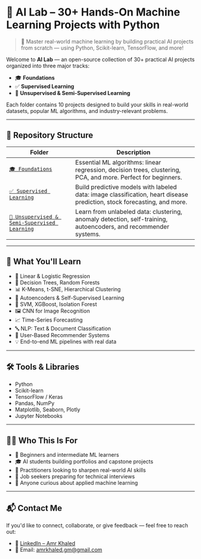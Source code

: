 # 🚀 AI Lab – 30+ Hands-On Machine Learning Projects with Python

> 🤖 Master real-world machine learning by building practical AI projects from scratch — using Python, Scikit-learn, TensorFlow, and more!

Welcome to **AI Lab** — an open-source collection of 30+ practical AI projects organized into three major tracks:

- 🎓 **Foundations**
- ✅ **Supervised Learning**
- 🧩 **Unsupervised & Semi-Supervised Learning**

Each folder contains 10 projects designed to build your skills in real-world datasets, popular ML algorithms, and industry-relevant problems.

---

## 📁 Repository Structure

| Folder | Description |
|--------|-------------|
| [`🎓 Foundations`](./Founations/) | Essential ML algorithms: linear regression, decision trees, clustering, PCA, and more. Perfect for beginners. |
| [`✅ Supervised Learning`](./Supervised-Learning/) | Build predictive models with labeled data: image classification, heart disease prediction, stock forecasting, and more. |
| [`🧩 Unsupervised & Semi-Supervised Learning`](./Unsupervised-Semi%20supervised%20Learning/) | Learn from unlabeled data: clustering, anomaly detection, self-training, autoencoders, and recommender systems. |

---

## 🎯 What You'll Learn

- 🔢 Linear & Logistic Regression  
- 🌳 Decision Trees, Random Forests  
- 📊 K-Means, t-SNE, Hierarchical Clustering  
- 🧠 Autoencoders & Self-Supervised Learning  
- 🧮 SVM, XGBoost, Isolation Forest  
- 🖼️ CNN for Image Recognition  
- 📈 Time-Series Forecasting  
- 🔤 NLP: Text & Document Classification  
- 👥 User-Based Recommender Systems  
- 💡 End-to-end ML pipelines with real data

---

## 🛠 Tools & Libraries

- Python  
- Scikit-learn  
- TensorFlow / Keras  
- Pandas, NumPy  
- Matplotlib, Seaborn, Plotly  
- Jupyter Notebooks

---

## 👨‍💻 Who This Is For

- 📘 Beginners and intermediate ML learners  
- 🎓 AI students building portfolios and capstone projects  
- 🔬 Practitioners looking to sharpen real-world AI skills  
- 💼 Job seekers preparing for technical interviews  
- 🤝 Anyone curious about applied machine learning

---

## 📬 Contact Me

If you'd like to connect, collaborate, or give feedback — feel free to reach out:

- 💼 [LinkedIn – Amr Khaled](https://www.linkedin.com/in/amr-khaleddd/)
- 📧 Email: amrkhaled.gm@gmail.com
